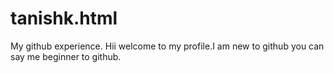 # tanishk.html

<!DOCTYPE html>
<html>
<head>
My github experience.
</head>
<head3>
 Hii welcome to my profile.I am new to github you can say me beginner to github.
</head3>      
</html>
